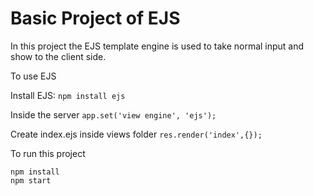 # Basic Project of EJS
In this project the EJS template engine is used to take normal input and show to the client side. 

To use EJS

Install EJS:
`npm install ejs`

Inside the server
`app.set('view engine', 'ejs');`

Create index.ejs inside views folder
`res.render('index',{});`

To run this project

    npm install
    npm start
